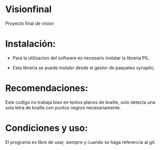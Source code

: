 Visionfinal
===========

Proyecto final de vision

Instalación:
============

* Para la utilizacion del software
es necesario instalar la libreria PIL.

* Esta libreria se puede instalar desde
el gestor de paquetes synaptic.


Recomendaciones:
================

Este codigo no trabaja bien en textos
planos de braille, solo detecta una sola
letra de braille con puntos negros 
necesariamente.

Condiciones y uso:
=================

El programa es libre de usar, siempre y cuando
se haga referencia al git.
